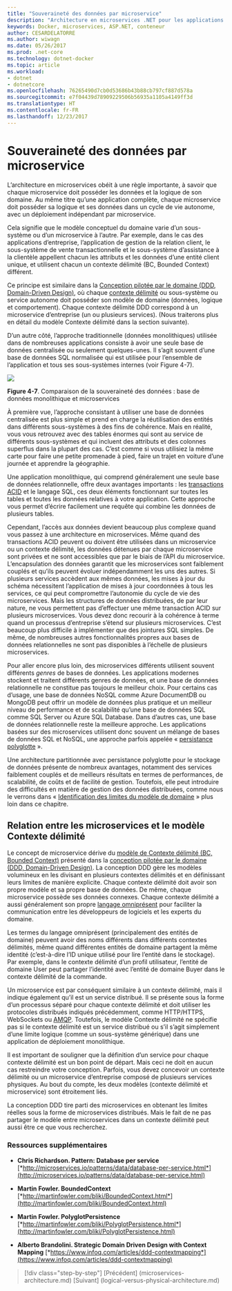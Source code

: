 ```yaml
---
title: "Souveraineté des données par microservice"
description: "Architecture en microservices .NET pour les applications .NET en conteneur | Souveraineté des données par microservice"
keywords: Docker, microservices, ASP.NET, conteneur
author: CESARDELATORRE
ms.author: wiwagn
ms.date: 05/26/2017
ms.prod: .net-core
ms.technology: dotnet-docker
ms.topic: article
ms.workload:
- dotnet
- dotnetcore
ms.openlocfilehash: 76265490d7cb0d53686b43b88cb797cf887d578a
ms.sourcegitcommit: e7f04439d78909229506b56935a1105a4149ff3d
ms.translationtype: HT
ms.contentlocale: fr-FR
ms.lasthandoff: 12/23/2017
---
```

# <a name="data-sovereignty-per-microservice"></a>Souveraineté des données par microservice

L’architecture en microservices obéit à une règle importante, à savoir que chaque microservice doit posséder les données et la logique de son domaine. Au même titre qu’une application complète, chaque microservice doit posséder sa logique et ses données dans un cycle de vie autonome, avec un déploiement indépendant par microservice.

Cela signifie que le modèle conceptuel du domaine varie d’un sous-système ou d’un microservice à l’autre. Par exemple, dans le cas des applications d’entreprise, l’application de gestion de la relation client, le sous-système de vente transactionnelle et le sous-système d’assistance à la clientèle appellent chacun les attributs et les données d’une entité client unique, et utilisent chacun un contexte délimité (BC, Bounded Context) différent.

Ce principe est similaire dans la [Conception pilotée par le domaine (DDD, Domain-Driven Design)](https://en.wikipedia.org/wiki/Domain-driven_design), où chaque [contexte délimité](https://martinfowler.com/bliki/BoundedContext.html) ou sous-système ou service autonome doit posséder son modèle de domaine (données, logique et comportement). Chaque contexte délimité DDD correspond à un microservice d’entreprise (un ou plusieurs services). (Nous traiterons plus en détail du modèle Contexte délimité dans la section suivante).

D’un autre côté, l’approche traditionnelle (données monolithiques) utilisée dans de nombreuses applications consiste à avoir une seule base de données centralisée ou seulement quelques-unes. Il s’agit souvent d’une base de données SQL normalisée qui est utilisée pour l’ensemble de l’application et tous ses sous-systèmes internes (voir Figure 4-7).

![](./media/image7.png)

**Figure 4-7**. Comparaison de la souveraineté des données : base de données monolithique et microservices

À première vue, l’approche consistant à utiliser une base de données centralisée est plus simple et prend en charge la réutilisation des entités dans différents sous-systèmes à des fins de cohérence. Mais en réalité, vous vous retrouvez avec des tables énormes qui sont au service de différents sous-systèmes et qui incluent des attributs et des colonnes superflus dans la plupart des cas. C’est comme si vous utilisiez la même carte pour faire une petite promenade à pied, faire un trajet en voiture d’une journée et apprendre la géographie.

Une application monolithique, qui comprend généralement une seule base de données relationnelle, offre deux avantages importants : les [transactions ACID](https://en.wikipedia.org/wiki/ACID) et le langage SQL, ces deux éléments fonctionnant sur toutes les tables et toutes les données relatives à votre application. Cette approche vous permet d’écrire facilement une requête qui combine les données de plusieurs tables.

Cependant, l’accès aux données devient beaucoup plus complexe quand vous passez à une architecture en microservices. Même quand des transactions ACID peuvent ou doivent être utilisées dans un microservice ou un contexte délimité, les données détenues par chaque microservice sont privées et ne sont accessibles que par le biais de l’API du microservice. L’encapsulation des données garantit que les microservices sont faiblement couplés et qu’ils peuvent évoluer indépendamment les uns des autres. Si plusieurs services accèdent aux mêmes données, les mises à jour du schéma nécessitent l’application de mises à jour coordonnées à tous les services, ce qui peut compromettre l’autonomie du cycle de vie des microservices. Mais les structures de données distribuées, de par leur nature, ne vous permettent pas d’effectuer une même transaction ACID sur plusieurs microservices. Vous devez donc recourir à la cohérence à terme quand un processus d’entreprise s’étend sur plusieurs microservices. C’est beaucoup plus difficile à implémenter que des jointures SQL simples. De même, de nombreuses autres fonctionnalités propres aux bases de données relationnelles ne sont pas disponibles à l’échelle de plusieurs microservices.

Pour aller encore plus loin, des microservices différents utilisent souvent différents *genres* de bases de données. Les applications modernes stockent et traitent différents genres de données, et une base de données relationnelle ne constitue pas toujours le meilleur choix. Pour certains cas d’usage, une base de données NoSQL comme Azure DocumentDB ou MongoDB peut offrir un modèle de données plus pratique et un meilleur niveau de performance et de scalabilité qu’une base de données SQL comme SQL Server ou Azure SQL Database. Dans d’autres cas, une base de données relationnelle reste la meilleure approche. Les applications basées sur des microservices utilisent donc souvent un mélange de bases de données SQL et NoSQL, une approche parfois appelée « [persistance polyglotte](http://martinfowler.com/bliki/PolyglotPersistence.html) ».

Une architecture partitionnée avec persistance polyglotte pour le stockage de données présente de nombreux avantages, notamment des services faiblement couplés et de meilleurs résultats en termes de performances, de scalabilité, de coûts et de facilité de gestion. Toutefois, elle peut introduire des difficultés en matière de gestion des données distribuées, comme nous le verrons dans « [Identification des limites du modèle de domaine](#identifying-domain-model-boundaries-for-each-microservice) » plus loin dans ce chapitre.

## <a name="the-relationship-between-microservices-and-the-bounded-context-pattern"></a>Relation entre les microservices et le modèle Contexte délimité

Le concept de microservice dérive du [modèle de Contexte délimité (BC, Bounded Context)](http://martinfowler.com/bliki/BoundedContext.html) présenté dans la [conception pilotée par le domaine (DDD, Domain-Driven Design)](https://en.wikipedia.org/wiki/Domain-driven_design). La conception DDD gère les modèles volumineux en les divisant en plusieurs contextes délimités et en définissant leurs limites de manière explicite. Chaque contexte délimité doit avoir son propre modèle et sa propre base de données. De même, chaque microservice possède ses données connexes. Chaque contexte délimité a aussi généralement son propre [langage omniprésent](http://martinfowler.com/bliki/UbiquitousLanguage.html) pour faciliter la communication entre les développeurs de logiciels et les experts du domaine.

Les termes du langage omniprésent (principalement des entités de domaine) peuvent avoir des noms différents dans différents contextes délimités, même quand différentes entités de domaine partagent la même identité (c’est-à-dire l’ID unique utilisé pour lire l’entité dans le stockage). Par exemple, dans le contexte délimité d’un profil utilisateur, l’entité de domaine User peut partager l’identité avec l’entité de domaine Buyer dans le contexte délimité de la commande.

Un microservice est par conséquent similaire à un contexte délimité, mais il indique également qu’il est un service distribué. Il se présente sous la forme d’un processus séparé pour chaque contexte délimité et doit utiliser les protocoles distribués indiqués précédemment, comme HTTP/HTTPS, WebSockets ou [AMQP](https://en.wikipedia.org/wiki/Advanced_Message_Queuing_Protocol). Toutefois, le modèle Contexte délimité ne spécifie pas si le contexte délimité est un service distribué ou s’il s’agit simplement d’une limite logique (comme un sous-système générique) dans une application de déploiement monolithique.

Il est important de souligner que la définition d’un service pour chaque contexte délimité est un bon point de départ. Mais ceci ne doit en aucun cas restreindre votre conception. Parfois, vous devez concevoir un contexte délimité ou un microservice d’entreprise composé de plusieurs services physiques. Au bout du compte, les deux modèles (contexte délimité et microservice) sont étroitement liés.

La conception DDD tire parti des microservices en obtenant les limites réelles sous la forme de microservices distribués. Mais le fait de ne pas partager le modèle entre microservices dans un contexte délimité peut aussi être ce que vous recherchez.

### <a name="additional-resources"></a>Ressources supplémentaires

-   **Chris Richardson. Pattern: Database per service**
    [*http://microservices.io/patterns/data/database-per-service.html*](http://microservices.io/patterns/data/database-per-service.html)

-   **Martin Fowler. BoundedContext**
    [*http://martinfowler.com/bliki/BoundedContext.html*](http://martinfowler.com/bliki/BoundedContext.html)

-   **Martin Fowler. PolyglotPersistence**
    [*http://martinfowler.com/bliki/PolyglotPersistence.html*](http://martinfowler.com/bliki/PolyglotPersistence.html)

-   **Alberto Brandolini. Strategic Domain Driven Design with Context Mapping**
    [*https://www.infoq.com/articles/ddd-contextmapping*](https://www.infoq.com/articles/ddd-contextmapping)


>[!div class="step-by-step"]
[Précédent] (microservices-architecture.md) [Suivant] (logical-versus-physical-architecture.md)
